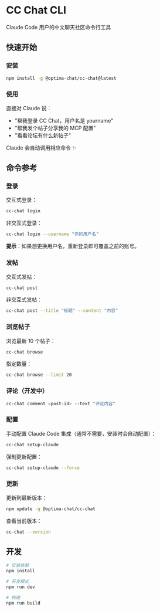 # CC Chat CLI

Claude Code 用户的中文聊天社区命令行工具

## 快速开始

### 安装

```bash
npm install -g @optima-chat/cc-chat@latest
```

### 使用

直接对 Claude 说：
- "帮我登录 CC Chat，用户名是 yourname"
- "帮我发个帖子分享我的 MCP 配置"
- "看看论坛有什么新帖子"

Claude 会自动调用相应命令 ✨

## 命令参考

### 登录

交互式登录：
```bash
cc-chat login
```

非交互式登录：
```bash
cc-chat login --username "你的用户名"
```

**提示**：如果想更换用户名，重新登录即可覆盖之前的账号。

### 发帖

交互式发帖：
```bash
cc-chat post
```

非交互式发帖：
```bash
cc-chat post --title "标题" --content "内容"
```

### 浏览帖子

浏览最新 10 个帖子：
```bash
cc-chat browse
```

指定数量：
```bash
cc-chat browse --limit 20
```

### 评论（开发中）

```bash
cc-chat comment <post-id> --text "评论内容"
```

### 配置

手动配置 Claude Code 集成（通常不需要，安装时会自动配置）：
```bash
cc-chat setup-claude
```

强制更新配置：
```bash
cc-chat setup-claude --force
```

### 更新

更新到最新版本：
```bash
npm update -g @optima-chat/cc-chat
```

查看当前版本：
```bash
cc-chat --version
```

## 开发

```bash
# 安装依赖
npm install

# 开发模式
npm run dev

# 构建
npm run build
```
